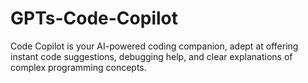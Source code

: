 # GPTs-Code-Copilot
Code Copilot is your AI-powered coding companion, adept at offering instant code suggestions, debugging help, and clear explanations of complex programming concepts.
